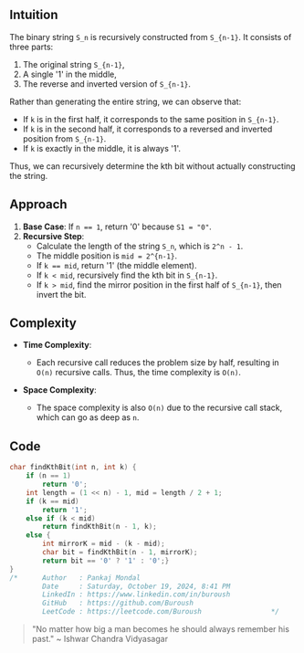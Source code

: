 ## Intuition
The binary string `S_n` is recursively constructed from `S_{n-1}`. It consists of three parts:
1. The original string `S_{n-1}`,
2. A single '1' in the middle,
3. The reverse and inverted version of `S_{n-1}`.

Rather than generating the entire string, we can observe that:
- If `k` is in the first half, it corresponds to the same position in `S_{n-1}`.
- If `k` is in the second half, it corresponds to a reversed and inverted position from `S_{n-1}`.
- If `k` is exactly in the middle, it is always '1'.

Thus, we can recursively determine the kth bit without actually constructing the string.

## Approach
1. **Base Case**: If `n == 1`, return '0' because `S1 = "0"`.
2. **Recursive Step**:
   - Calculate the length of the string `S_n`, which is `2^n - 1`.
   - The middle position is `mid = 2^{n-1}`.
   - If `k == mid`, return '1' (the middle element).
   - If `k < mid`, recursively find the kth bit in `S_{n-1}`.
   - If `k > mid`, find the mirror position in the first half of `S_{n-1}`, then invert the bit.

## Complexity
- **Time Complexity**: 
  - Each recursive call reduces the problem size by half, resulting in `O(n)` recursive calls. Thus, the time complexity is `O(n)`.
  
- **Space Complexity**: 
  - The space complexity is also `O(n)` due to the recursive call stack, which can go as deep as `n`.

## Code
```c
char findKthBit(int n, int k) {
    if (n == 1)
        return '0';
    int length = (1 << n) - 1, mid = length / 2 + 1;
    if (k == mid)
        return '1';
    else if (k < mid)
        return findKthBit(n - 1, k);
    else {
        int mirrorK = mid - (k - mid);
        char bit = findKthBit(n - 1, mirrorK);
        return bit == '0' ? '1' : '0';}
}
/*      Author   : Pankaj Mondal
        Date     : Saturday, October 19, 2024, 8:41 PM
        LinkedIn : https://www.linkedin.com/in/buroush
        GitHub   : https://github.com/Buroush
        LeetCode : https://leetcode.com/Buroush                 */
``` 

> "No matter how big a man becomes he should always remember his past." ~ Ishwar Chandra Vidyasagar
